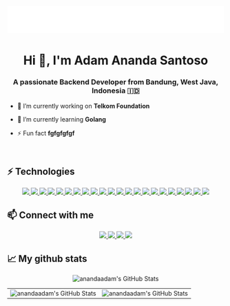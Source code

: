 <h1 align="center">
  <img src="https://raw.githubusercontent.com/martonlederer/martonlederer/master/name.svg" alt="Adam" />
</h1>

<h1 align="center">Hi 👋, I'm Adam Ananda Santoso</h1>
<h3 align="center">A passionate Backend Developer from Bandung, West Java, Indonesia 🇮🇩</h3>

- 🔭 I’m currently working on **Telkom Foundation**

- 🌱 I’m currently learning **Golang**

- ⚡ Fun fact **fgfgfgfgf**

<br />

<!-- - 🦔 Founder of [ArConnect](https://arconnect.io) Arweave Wallet

- 👨‍💻 Working at [Community Labs](https://communitylabs.com) ([We raised $30M!](https://www.bloomberg.com/news/articles/2022-09-08/teenage-founder-raises-30-million-for-crypto-startup-community-labs?utm_medium=email&utm_source=newsletter&utm_term=220908&utm_campaign=author_22684653#xj4y7vzkg&leadSource=uverify%20wall))

- 🧭 Founder at [@th8ta](https://github.com/th8ta) and [@useverto](https://github.com/useverto)

- 👥 Core team member at [@nestdotland](https://github.com/nestdotland)

+ a lot more ;) -->

## ⚡ Technologies
<p align="center">
  <a href="https://skillicons.dev">
    <img src="https://skillicons.dev/icons?i=vscode" />
  </a>
  <a href="https://skillicons.dev">
    <img src="https://skillicons.dev/icons?i=postman" />
  </a>
  <a href="https://skillicons.dev">
    <img src="https://skillicons.dev/icons?i=php" />
  </a>
  <a href="https://skillicons.dev">
    <img src="https://skillicons.dev/icons?i=js" />
  </a>
  <a href="https://skillicons.dev">
    <img src="https://skillicons.dev/icons?i=ts" />
  </a>
  <a href="https://skillicons.dev">
    <img src="https://skillicons.dev/icons?i=nodejs" />
  </a>
  <a href="https://skillicons.dev">
    <img src="https://skillicons.dev/icons?i=go" />
  </a>
  <a href="https://skillicons.dev">
    <img src="https://skillicons.dev/icons?i=laravel" />
  </a>
  <a href="https://skillicons.dev">
    <img src="https://skillicons.dev/icons?i=express" />
  </a>
  <a href="https://skillicons.dev">
    <img src="https://skillicons.dev/icons?i=nestjs" />
  </a>
  <a href="https://skillicons.dev">
    <img src="https://skillicons.dev/icons?i=mysql" />
  </a>
  <a href="https://skillicons.dev">
    <img src="https://skillicons.dev/icons?i=postgres" />
  </a>
  <a href="https://skillicons.dev">
    <img src="https://skillicons.dev/icons?i=mongodb" />
  </a>
  <a href="https://skillicons.dev">
    <img src="https://skillicons.dev/icons?i=git" />
  </a>
  <a href="https://skillicons.dev">
    <img src="https://skillicons.dev/icons?i=github" />
  </a>
  <a href="https://skillicons.dev">
    <img src="https://skillicons.dev/icons?i=gitlab" />
  </a>
  <a href="https://skillicons.dev">
    <img src="https://skillicons.dev/icons?i=graphql" />
  </a>
  <a href="https://skillicons.dev">
    <img src="https://skillicons.dev/icons?i=redis" />
  </a>
  <a href="https://skillicons.dev">
    <img src="https://skillicons.dev/icons?i=kafka" />
  </a>
  <a href="https://skillicons.dev">
    <img src="https://skillicons.dev/icons?i=docker" />
  </a>
  <a href="https://skillicons.dev">
    <img src="https://skillicons.dev/icons?i=kubernetes" />
  </a>
  <a href="https://skillicons.dev">
    <img src="https://skillicons.dev/icons?i=aws" />
  </a>
</p>

## 📫 Connect with me
<p align="center">
  <a href="mailto:adamanandasantoso@gmail.com">
    <img src="https://img.shields.io/badge/Gmail-D14836?style=for-the-badge&logo=gmail&logoColor=white" />
  </a>
  <a href="https://www.linkedin.com/in/anandaadam">
    <img src="https://img.shields.io/badge/LinkedIn-0077B5?style=for-the-badge&logo=linkedin&logoColor=white" />
  </a>
  <a href="https://instagram.com/ananda.adam_">
    <img src="https://img.shields.io/badge/Instagram-E4405F?style=for-the-badge&logo=instagram&logoColor=white" />
  </a>
  <a href="https://x.com/ananda_adam_">
    <img src="https://img.shields.io/badge/Twitter-1DA1F2?style=for-the-badge&logo=twitter&logoColor=white" />
  </a>
</p>

## 📈 My github stats

<p align="center">
  <img src="https://github-readme-stats.vercel.app/api/top-langs/?username=anandaadam&theme=dracula&show_icons=true&hide_border=true&layout=compact" alt="anandaadam's GitHub Stats" />
</p>

<table>
  <tr>
    <td><img src="https://github-readme-stats.vercel.app/api?username=anandaadam&theme=dracula&show_icons=true&hide_border=true&count_private=true" alt="anandaadam's GitHub Stats" /></td>
    <td><img src="https://github-readme-streak-stats.herokuapp.com/?user=anandaadam&theme=dracula&hide_border=true" alt="anandaadam's GitHub Stats" /></td>
  </tr>
</table>


